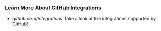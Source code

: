### Learn More About GitHub Integrations

- *github.com/integrations* Take a look at the integrations supported by GitHub!
